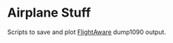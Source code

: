 # Airplane Stuff

Scripts to save and plot [FlightAware](https://flightaware.com/adsb/piaware/install) dump1090 output.

